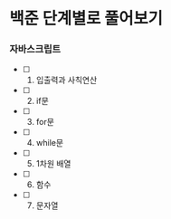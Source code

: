 # 백준 단계별로 풀어보기

### 자바스크립트

- [ ] 1. 입출력과 사칙연산
- [ ] 2. if문
- [ ] 3. for문
- [ ] 4. while문
- [ ] 5. 1차원 배열
- [ ] 6. 함수
- [ ] 7. 문자열

